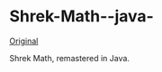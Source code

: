 # Shrek-Math--java-

[Original](https://github.com/paxkym/Shrek-Math/)


Shrek Math, remastered in Java.
